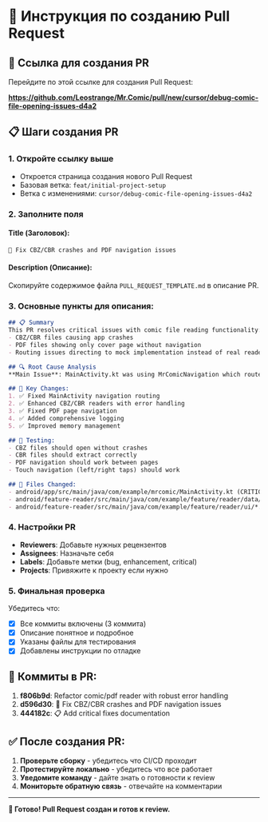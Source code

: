# 📝 Инструкция по созданию Pull Request

## 🔗 Ссылка для создания PR

Перейдите по этой ссылке для создания Pull Request:

**https://github.com/Leostrange/Mr.Comic/pull/new/cursor/debug-comic-file-opening-issues-d4a2**

## 📋 Шаги создания PR

### 1. Откройте ссылку выше
- Откроется страница создания нового Pull Request
- Базовая ветка: `feat/initial-project-setup`
- Ветка с изменениями: `cursor/debug-comic-file-opening-issues-d4a2`

### 2. Заполните поля

#### **Title (Заголовок):**
```
🐛 Fix CBZ/CBR crashes and PDF navigation issues
```

#### **Description (Описание):**
Скопируйте содержимое файла `PULL_REQUEST_TEMPLATE.md` в описание PR.

### 3. Основные пункты для описания:

```markdown
## 📋 Summary
This PR resolves critical issues with comic file reading functionality:
- CBZ/CBR files causing app crashes 
- PDF files showing only cover page without navigation
- Routing issues directing to mock implementation instead of real readers

## 🔍 Root Cause Analysis
**Main Issue**: MainActivity.kt was using MrComicNavigation which routed to a simulation/mock of comic reading instead of the actual file readers from feature-reader module.

## 🔧 Key Changes:
1. ✅ Fixed MainActivity navigation routing
2. ✅ Enhanced CBZ/CBR readers with error handling
3. ✅ Fixed PDF page navigation  
4. ✅ Added comprehensive logging
5. ✅ Improved memory management

## 🧪 Testing:
- CBZ files should open without crashes
- CBR files should extract correctly
- PDF navigation should work between pages
- Touch navigation (left/right taps) should work

## 📱 Files Changed:
- android/app/src/main/java/com/example/mrcomic/MainActivity.kt (CRITICAL)
- android/feature-reader/src/main/java/com/example/feature/reader/data/*.kt
- android/feature-reader/src/main/java/com/example/feature/reader/ui/*.kt
```

### 4. Настройки PR

- **Reviewers**: Добавьте нужных рецензентов
- **Assignees**: Назначьте себя
- **Labels**: Добавьте метки (bug, enhancement, critical)
- **Projects**: Привяжите к проекту если нужно

### 5. Финальная проверка

Убедитесь что:
- [x] Все коммиты включены (3 коммита)
- [x] Описание понятное и подробное
- [x] Указаны файлы для тестирования
- [x] Добавлены инструкции по отладке

## 🎯 Коммиты в PR:

1. **f806b9d**: Refactor comic/pdf reader with robust error handling
2. **d596d30**: 🐛 Fix CBZ/CBR crashes and PDF navigation issues  
3. **444182c**: 📋 Add critical fixes documentation

## ✅ После создания PR:

1. **Проверьте сборку** - убедитесь что CI/CD проходит
2. **Протестируйте локально** - убедитесь что все работает
3. **Уведомите команду** - дайте знать о готовности к review
4. **Мониторьте обратную связь** - отвечайте на комментарии

---

**🚀 Готово! Pull Request создан и готов к review.**